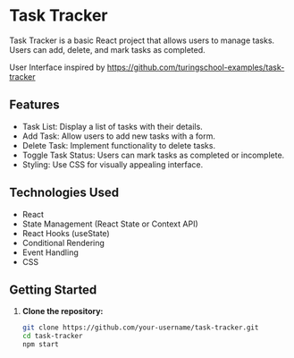 # Task Tracker

Task Tracker is a basic React project that allows users to manage tasks. Users can add, delete, and mark tasks as completed.

User Interface inspired by https://github.com/turingschool-examples/task-tracker

## Features

- Task List: Display a list of tasks with their details.
- Add Task: Allow users to add new tasks with a form.
- Delete Task: Implement functionality to delete tasks.
- Toggle Task Status: Users can mark tasks as completed or incomplete.
- Styling: Use CSS for visually appealing interface.

## Technologies Used

- React
- State Management (React State or Context API)
- React Hooks (useState)
- Conditional Rendering
- Event Handling
- CSS

## Getting Started

1. **Clone the repository:**
   ```bash
   git clone https://github.com/your-username/task-tracker.git
   cd task-tracker
   npm start
